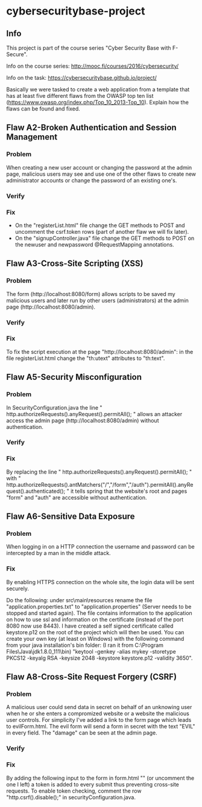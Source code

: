 # cybersecuritybase-project

## Info

This project is part of the course series "Cyber Security Base with F-Secure".

Info on the course series:
http://mooc.fi/courses/2016/cybersecurity/

Info on the task:
https://cybersecuritybase.github.io/project/

Basically we were tasked to create a web application from a template that has at least five different flaws from the OWASP top ten list (https://www.owasp.org/index.php/Top_10_2013-Top_10). Explain how the flaws can be found and fixed.

## Flaw A2-Broken Authentication and Session Management

### Problem

When creating a new user account or changing the password at the admin page, malicious users may see and use one of the other flaws to create new administrator accounts or change the password of an existing one's.

### Verify

### Fix

- On the "registerList.html" file change the GET methods to POST and uncomment the csrf.token rows (part of another flaw we will fix later).
- On the "signupController.java" file change the GET methods to POST on the newuser and newpassword @RequestMapping annotations.

## Flaw A3-Cross-Site Scripting (XSS)

### Problem

The form (http://localhost:8080/form) allows scripts to be saved my malicious users and later run by other users (administrators) at the admin page (http://localhost:8080/admin).

### Verify

### Fix

To fix the script execution at the page "http://localhost:8080/admin": in the file registerList.html change the "th:utext" attributes to "th:text".

## Flaw A5-Security Misconfiguration

### Problem

In SecurityConfiguration.java the line " http.authorizeRequests().anyRequest().permitAll(); " allows an attacker access the admin page (http://localhost:8080/admin) without authentication.

### Verify

### Fix

By replacing the line " http.authorizeRequests().anyRequest().permitAll(); " with " http.authorizeRequests().antMatchers("/","/form","/auth").permitAll().anyRequest().authenticated(); " it tells spring that the website's root and pages "form" and "auth" are accessible without authentication.

## Flaw A6-Sensitive Data Exposure

### Problem

When logging in on a HTTP connection the username and password can be intercepted by a man in the middle attack.

### Fix

By enabling HTTPS connection on the whole site, the login data will be sent securely.

Do the following: under src\main\resources rename the file "application.properties.txt" to "application.properties" (Server needs to be stopped and started again). The file contains information to the application on how to use ssl and information on the certificate (instead of the port 8080 now use 8443). I have created a self signed certificate called keystore.p12 on the root of the project which will then be used. You can create your own key (at least on Windows) with the following command from your java installation's bin folder: (I ran it from C:\Program Files\Java\jdk1.8.0_111\bin) "keytool -genkey -alias mykey -storetype PKCS12 -keyalg RSA -keysize 2048 -keystore keystore.p12 -validity 3650".

## Flaw A8-Cross-Site Request Forgery (CSRF)

### Problem

A malicious user could send data in secret on behalf of an unknowing user when he or she enters a compromized website or a website the malicious user controls. For simplicity I've added a link to the form page which leads to evilForm.html. The evil form will send a form in secret with the text "EVIL" in every field. The "damage" can be seen at the admin page.

### Verify

### Fix

By adding the following input to the form in form.html "<input type="hidden" name="${_csrf.parameterName}" value="${_csrf.token}"/>" (or uncomment the one I left) a token is added to every submit thus preventing cross-site requests. To enable token checking, comment the row "http.csrf().disable();" in securityConfiguration.java.

